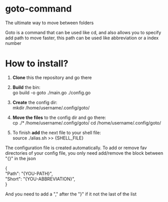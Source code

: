 # goto-command
 The ultimate way to move between folders

Goto is a command that can be used like cd, and also allows you to specify add path to move faster, this path can be used like abbreviation or a index number

# How to install?

1. **Clone** this the repository and go there

2. **Build** the bin: <br />
    go build -o goto ./main.go ./config.go 

3. **Create** the config dir: <br />
    mkdir /home/username/.config/goto/

4. **Move the files** to the config dir and go there: <br />
    cp ./* /home/username/.config/goto/
    cd /home/username/.config/goto/

5. To finish **add** the next file to your shell file: <br />
    source ./alias.sh >> {SHELL_FILE}

The configuration file is created automatically. To add or remove fav directories
of your config file, you only need add/remove the block between "{}" in the json

{ <br />
  "Path": "{YOU-PATH}", <br />
  "Short": "{YOU-ABBREVIATION}", <br />
} <br />

And you need to add a "," after the "}" if it not the last of the list